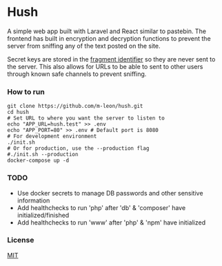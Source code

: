 # Hush
A simple web app built with Laravel and React similar to pastebin. The frontend has built in encryption and decryption functions to prevent the server from sniffing any of the text posted on the site.

Secret keys are stored in the [fragment identifier](https://tools.ietf.org/html/rfc1808#section-2.4.1) so they are never sent to the server. This also allows for URLs to be able to sent to other users through known safe channels to prevent sniffing.

### How to run
```
git clone https://github.com/m-leon/hush.git
cd hush
# Set URL to where you want the server to listen to
echo "APP_URL=hush.test" >> .env
echo "APP_PORT=80" >> .env # Default port is 8080
# For development environment
./init.sh
# Or for production, use the --production flag
#./init.sh --production
docker-compose up -d
```

### TODO
* Use docker secrets to manage DB passwords and other sensitive information
* Add healthchecks to run 'php' after 'db' & 'composer' have initialized/finished
* Add healthchecks to run 'www' after 'php' & 'npm' have initialized

### License
[MIT](https://opensource.org/licenses/MIT)
